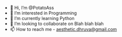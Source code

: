 - 👋 Hi, I’m @PotatoAss
- 👀 I’m interested in Programming
- 🌱 I’m currently learning Python
- 💞️ I’m looking to collaborate on Blah blah blah
- 📫 How to reach me - aesthetic.dhruva@gmail.com

<!---
PotatoAss/PotatoAss is a ✨ special ✨ repository because its `README.md` (this file) appears on your GitHub profile.
You can click the Preview link to take a look at your changes.
--->
